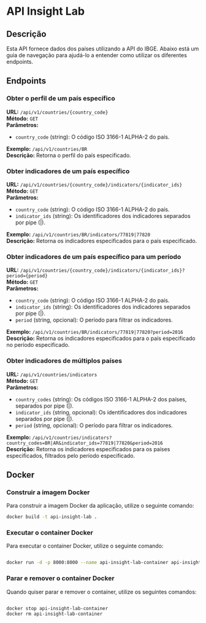 # API Insight Lab

## Descrição

Esta API fornece dados dos países utilizando a API do IBGE. Abaixo está um guia de navegação para ajudá-lo a entender como utilizar os diferentes endpoints.

## Endpoints

### Obter o perfil de um país específico

**URL:** `/api/v1/countries/{country_code}`  
**Método:** `GET`  
**Parâmetros:**
- `country_code` (string): O código ISO 3166-1 ALPHA-2 do país.

**Exemplo:** `/api/v1/countries/BR`  
**Descrição:** Retorna o perfil do país especificado.

### Obter indicadores de um país específico

**URL:** `/api/v1/countries/{country_code}/indicators/{indicator_ids}`  
**Método:** `GET`  
**Parâmetros:**
- `country_code` (string): O código ISO 3166-1 ALPHA-2 do país.
- `indicator_ids` (string): Os identificadores dos indicadores separados por pipe (|).

**Exemplo:** `/api/v1/countries/BR/indicators/77819|77820`  
**Descrição:** Retorna os indicadores especificados para o país especificado.

### Obter indicadores de um país específico para um período

**URL:** `/api/v1/countries/{country_code}/indicators/{indicator_ids}?period={period}`  
**Método:** `GET`  
**Parâmetros:**
- `country_code` (string): O código ISO 3166-1 ALPHA-2 do país.
- `indicator_ids` (string): Os identificadores dos indicadores separados por pipe (|).
- `period` (string, opcional): O período para filtrar os indicadores.

**Exemplo:** `/api/v1/countries/BR/indicators/77819|77820?period=2016`  
**Descrição:** Retorna os indicadores especificados para o país especificado no período especificado.

### Obter indicadores de múltiplos países

**URL:** `/api/v1/countries/indicators`  
**Método:** `GET`  
**Parâmetros:**
- `country_codes` (string): Os códigos ISO 3166-1 ALPHA-2 dos países, separados por pipe (|).
- `indicator_ids` (string, opcional): Os identificadores dos indicadores separados por pipe (|).
- `period` (string, opcional): O período para filtrar os indicadores.

**Exemplo:** `/api/v1/countries/indicators?country_codes=BR|AR&indicator_ids=77819|77820&period=2016`  
**Descrição:** Retorna os indicadores especificados para os países especificados, filtrados pelo período especificado.

## Docker

### Construir a imagem Docker

Para construir a imagem Docker da aplicação, utilize o seguinte comando:

```sh
docker build -t api-insight-lab .
```
### Executar o container Docker

Para executar o container Docker, utilize o seguinte comando:

```sh

docker run -d -p 8000:8000 --name api-insight-lab-container api-insight-lab

```

### Parar e remover o container Docker

Quando quiser parar e remover o container, utilize os seguintes comandos:

```sh

docker stop api-insight-lab-container
docker rm api-insight-lab-container
```